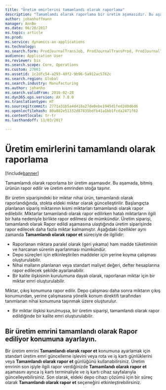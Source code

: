 ```yaml
---
title: "Üretim emirlerini tamamlandı olarak raporlama"
description: "Tamamlamdı olarak raporlama bir üretim aşamasıdır. Bu aşamada, bitmiş ürünün rapor edilir ve üretim emrinden stoğa taşınır."
author: johanhoffmann
manager: AnnBe
ms.date: 06/20/2017
ms.topic: article
ms.prod: 
ms.service: dynamics-ax-applications
ms.technology: 
ms.search.form: ProdJournalTransJob, ProdJournalTransProd, ProdJournalTransRoute, ProdParmReportFinished, ProdRouteOprOverview
audience: Application User
ms.reviewer: bis
ms.search.scope: Core, Operations
ms.custom: 27061
ms.assetid: 1c2dfc54-a293-49f2-9b96-5a912ac5762c
ms.search.region: Global
ms.search.industry: Manufacturing
ms.author: johanho
ms.search.validFrom: 2016-02-28
ms.dyn365.ops.version: AX 7.0.0
ms.translationtype: HT
ms.sourcegitcommit: 2771a31b5a4d418a27de0ebe1945d1fed2d8d6d6
ms.openlocfilehash: 80a882e51332d87835bdfb41a1bb1fcda2471f02
ms.contentlocale: tr-tr
ms.lasthandoff: 11/03/2017

---
```


# <a name="report-production-orders-as-finished"></a>Üretim emirlerini tamamlandı olarak raporlama

[!include[banner](../includes/banner.md)]


Tamamlamdı olarak raporlama bir üretim aşamasıdır. Bu aşamada, bitmiş ürünün rapor edilir ve üretim emrinden stoğa taşınır.

Bir üretim siparişindeki bir miktar nihai ürün, tamamlandı olarak raporlandığında, stokta eldeki miktar olarak güncelleştirilir. Başlangıçta planlanan sipariş miktarının kısmi miktarları tamamlandı olarak rapor edilebilir. Miktarlar tamamlandı olarak rapor edilirken hatalı miktarların ilgili bir hata nedeniyle birlikte rapor edilmesi de mümkündür. Üretim siparişi, tamamlandı olarak Rapor edildi aşamasına ulaştığında üretim siparişinde rapor edilecek daha fazla miktar kalmamıştır.
Aşağıdaki özellikler aynı zamanda **Tamamlandı olarak rapor et** süreciyle de ilgilidir:
-   Raporlanan miktara paralel olarak (geri yıkama) ham madde tüketiminin ve harcanan sürenin ayarlanması mümkündür.
-   Depo süreçleri için etkinleştirilen maddeler için yerine koyma çalışması oluşturulabilir.
-   Nihai malların planlanan veya standart maliyet değeri, defter hesaplarına rapor edilecek şekilde ayarlanabilir.
-   Bir kalite ilişkisinin kurulumuna dayalı olarak, raporlanan miktar için bir miktar emri oluşturulabilir.

Miktar, çıkış konumuna rapor edilir. Depo çalışması daha sonra miktarın çıkış konumundan, yerine çalışmasına yönelik konum direktifi tarafından tanımlanan nihai konumuna taşınmak üzere oluşturulur.

-   Bir miktar ilişkisi kurulmuşsa, bir üretim siparişi, tamamlandı olarak rapor edildiğinde bir kalite emri oluşturulabilir.

## <a name="set-a-production-order-to-reporting-as-finished"></a>Bir üretim emrini tamamlandı olarak Rapor ediliyor konumuna ayarlayın.
Bir üretim emrini **Tamamlandı olarak rapor et** konumuna ayarlamak için standart üretim emri güncelleme işlevini veya rota ve iş kartı günlüklerini veya **Tamamlandı olarak rapor et** günlüğünü kullanabilirsiniz. Üretim emrinin son işiyle ilgili rapor verdiğinizde **Tamamlandı olarak rapor et** aşamasını ayrıca iş kartı terminaliyle ve iş kartı cihaz sayfalarıyla güncelleyebilirsiniz. Son olarak, eldeki depo cihazı çözümü için bir süreç olarak **Tamamlandı olarak rapor et** seçeneğini etkinleştirebilirsiniz.  





